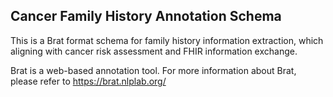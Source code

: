 ## Cancer Family History Annotation Schema 
This is a Brat format schema for family history information extraction, which aligning with cancer risk assessment and FHIR information exchange.

Brat is a web-based annotation tool. For more information about Brat, please refer to https://brat.nlplab.org/ 